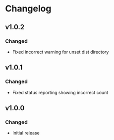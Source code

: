 # Changelog

## v1.0.2
### Changed
- Fixed incorrect warning for unset dist directory

## v1.0.1
### Changed
- Fixed status reporting showing incorrect count

## v1.0.0
### Changed
- Initial release